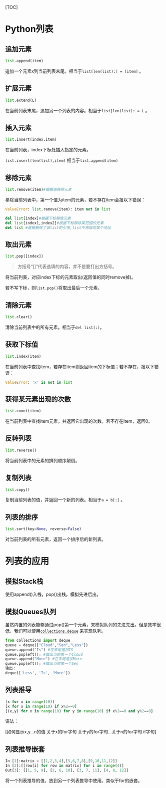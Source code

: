 [TOC]

# Python列表

## 追加元素

```python
list.append(item)
```

追加一个元素x到当前列表末尾。相当于`list[len(list):] = [item]` 。

## 扩展元素

```python
list.extend(L)
```

在当前列表末尾，追加另一个列表的内容。相当于`list[len(list): = L` 。

## 插入元素

```python
list.insert(index,item)
```

在当前列表，index下标处插入指定的元素。

`list.insert(len(list),item)` 相当于`list.append(item)`

## 移除元素

```python
list.remove(item)#根据值移除元素
```

移除当前列表中，第一个值为item的元素，若不存在item会报以下错误：

```python
ValueError: list.remove(item): item not in list
```

```python
del list[index]#根据下标移除元素
del list[index1,index2]#根据下标移除某范围的元素
del list #直接删除了该list的引用,list不再指向某个地址
```



## 取出元素

```python
list.pop([index])
```

> 方括号“[]”代表选填的内容，并不是要打出方括号。

将当前列表，对应index下标的元素取出(返回值的同时remove掉)。

若不写下标，则`list.pop()`将取出最后一个元素。

## 清除元素

```python
list.clear()
```

清除当前列表中的所有元素。相当于`del list[:]`。

## 获取下标值

```python
list.index(item)
```

在当前列表中查找item，若存在item则返回item的下标值；若不存在，报以下错误：

```python
ValueError: 'x' is not in list
```

## 获得某元素出现的次数

```python
list.count(item)
```

在当前列表中查找item元素，并返回它出现的次数。若不存在item，返回0。

## 反转列表

```python
list.reverse()
```

将当前列表中的元素的排列顺序颠倒。

## 复制列表

```python
list.copy()
```

复制当前列表的值，并返回一个新的列表。相当于`a = b[:]` 。

## 列表的排序

```python
list.sort(key=None, reverse=False)
```

对当前列表的所有元素，返回一个排序后的新列表。



# 列表的应用

## 模拟Stack栈

使用append()入栈，pop()出栈。模拟先进后出。

## 模拟Queues队列

虽然内置的列表能够通过pop()第一个元素，来模拟队列的先进先出。但是效率很低，我们可以使用[`collections.deque`](../library/collections.html#collections.deque) 来实现队列。

```python
from collections import deque
queue = deque(["Cloud","Sen","Less"])
queue.append("Is") #在末尾追加IS
queue.popleft(); #取出当前第一个Cloud
queue.append("More") #在末尾追加More
queue.popleft(); #取出当前第一个Sen
输出：
deque(['Less', 'Is', 'More'])
```

## 列表推导

```python
[x for x in range(10)]
[x for x in range(10) if x%2==0]
[(x,y) for x in range(10) for y in range(10) if x%2==0 and y%2==0]
```

语法：

[如何显示x,y...n的值 关于x的for字句 关于y的for字句...关于n的for字句 if字句]

## 列表推导嵌套

```python
In [1]:matrix = [[1,2,3,4],[5,6,7,8],[9,10,11,12]]
In [2]:[[row[i] for row in matrix] for i in range(4)]
Out[3]: [[1, 5, 9], [2, 6, 10], [3, 7, 11], [4, 8, 12]]
```

将一个列表推导的值，放到另一个列表推导中使用。类似于for的嵌套。